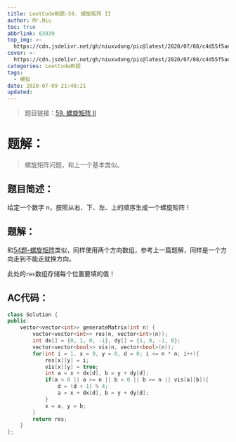 ```yaml
---
title: LeetCode刷题-59. 螺旋矩阵 II
author: Mr.Niu
toc: true
abbrlink: 63939
top_img: >-
  https://cdn.jsdelivr.net/gh/niuxvdong/pic@latest/2020/07/08/c4d55f5ae8a00a89b777748446cd5ff2.png
cover: >-
  https://cdn.jsdelivr.net/gh/niuxvdong/pic@latest/2020/07/08/c4d55f5ae8a00a89b777748446cd5ff2.png
categories: LeetCode刷题
tags:
  - 模拟
date: 2020-07-09 21:40:21
updated:
---
```
























> 题目链接：[59. 螺旋矩阵 II](https://leetcode-cn.com/problems/spiral-matrix-ii/)



# 题解：



> 螺旋矩阵问题，和上一个基本类似。



## 题目简述：

给定一个数字 n，按照从右、下、左、上的顺序生成一个螺旋矩阵！



## 题解：

和[54题-螺旋矩阵](https://niuxvdong.top/posts/395.html)类似，同样使用两个方向数组，参考上一篇题解，同样是一个方向走到不能走就换方向。

此处的`res`数组存储每个位置要填的值！

## AC代码：



```c++
class Solution {
public:
    vector<vector<int>> generateMatrix(int n) {
        vector<vector<int>> res(n, vector<int>(n));
        int dx[] = {0, 1, 0, -1}, dy[] = {1, 0, -1, 0};
        vector<vector<bool>> vis(n, vector<bool>(n));
        for(int i = 1, x = 0, y = 0, d = 0; i <= n * n; i++){
            res[x][y] = i;
            vis[x][y] = true;
            int a = x + dx[d], b = y + dy[d];
            if(a < 0 || a >= n || b < 0 || b >= n || vis[a][b]){
                d = (d + 1) % 4;
                a = x + dx[d], b = y + dy[d];
            }
            x = a, y = b;
        }
        return res;
    }
};
```



